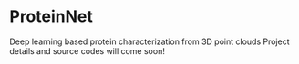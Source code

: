 # ProteinNet
Deep learning based protein characterization from 3D point clouds
Project details and source codes will come soon!
